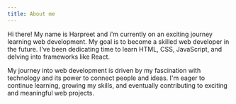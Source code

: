 ```yaml
---
title: About me
---
```


Hi there! My name is Harpreet and i'm currently on an exciting journey learning web development. My goal is to become a skilled web developer in the future. I've been dedicating time to learn HTML, CSS, JavaScript, and delving into frameworks like React.

My journey into web development is driven by my fascination with technology and its power to connect people and ideas. I'm eager to continue learning, growing my skills, and eventually contributing to exciting and meaningful web projects.
